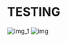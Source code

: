 # TESTING

![img_1](https://user-images.githubusercontent.com/59141793/206187761-2ebd85b7-220b-4e67-b6e1-7cd28512d210.png)
![img](https://user-images.githubusercontent.com/59141793/206187769-9b197537-2189-4759-8d0b-c947b23cb0a5.png)

